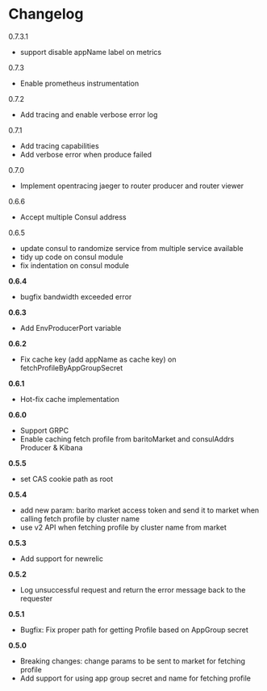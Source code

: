 # Changelog

0.7.3.1
- support disable appName label on metrics

0.7.3
- Enable prometheus instrumentation

0.7.2
- Add tracing and enable verbose error log

0.7.1
- Add tracing capabilities
- Add verbose error when produce failed

0.7.0
- Implement opentracing jaeger to router producer and router viewer

0.6.6

- Accept multiple Consul address

0.6.5

- update consul to randomize service from multiple service available
- tidy up code on consul module
- fix indentation on consul module

**0.6.4**

- bugfix bandwidth exceeded error

**0.6.3**

- Add EnvProducerPort variable

**0.6.2**

- Fix cache key (add appName as cache key) on fetchProfileByAppGroupSecret

**0.6.1**

- Hot-fix cache implementation

**0.6.0**

- Support GRPC
- Enable caching fetch profile from baritoMarket and consulAddrs Producer & Kibana

**0.5.5**

- set CAS cookie path as root

**0.5.4**

- add new param: barito market access token and send it to market when calling fetch profile by cluster name
- use v2 API when fetching profile by cluster name from market

**0.5.3**

- Add support for newrelic

**0.5.2**

- Log unsuccessful request and return the error message back to the requester

**0.5.1**

- Bugfix: Fix proper path for getting Profile based on AppGroup secret

**0.5.0**

- Breaking changes: change params to be sent to market for fetching profile
- Add support for using app group secret and name for fetching profile
